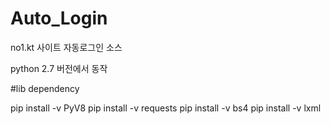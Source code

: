 # Auto_Login
no1.kt 사이트 자동로그인 소스 
 
python 2.7 버전에서 동작
 
#lib dependency

pip install -v PyV8 
pip install -v requests 
pip install -v bs4 
pip install -v lxml
